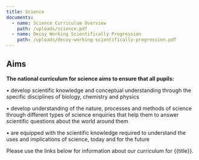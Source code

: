 ```yaml
---
title: Science
documents:
  - name: Science Curriculum Overview
    path: /uploads/science.pdf
  - name: Decoy Working Scientifically Progression
    path: /uploads/decoy-working-scientifically-progression.pdf
---
```

## Aims

**The national curriculum for science aims to ensure that all pupils:**


•	develop scientific knowledge and conceptual understanding through the specific disciplines of biology, chemistry and physics

•	develop understanding of the nature, processes and methods of science through different types of science enquiries that help them to answer scientific questions about the world around them

•	are equipped with the scientific knowledge required to understand the uses and implications of science, today and for the future

Please use the links below for information about our curriculum for {{title}}.